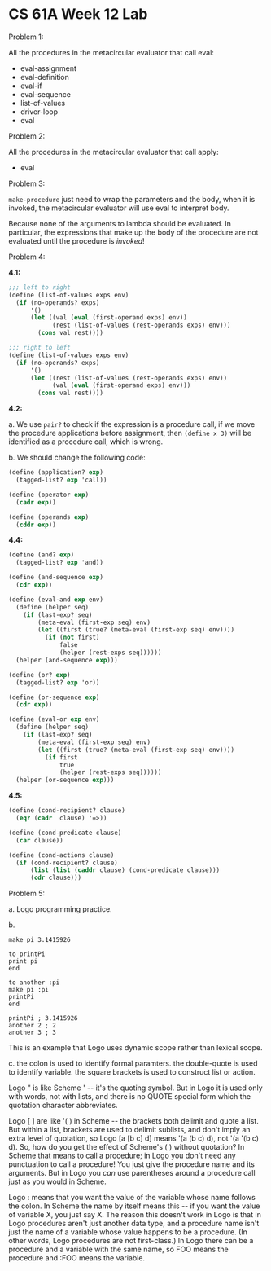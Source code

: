# CS 61A Week 12 Lab

Problem 1:

All the procedures in the metacircular evaluator that call eval:

- eval-assignment
- eval-definition
- eval-if
- eval-sequence
- list-of-values
- driver-loop
- eval

Problem 2:

All the procedures in the metacircular evaluator that call apply:

- eval

Problem 3:

`make-procedure` just need to wrap the parameters and the body, when it is invoked, the metacircular evaluator will use eval to interpret body.

Because none of the arguments to lambda should be evaluated. In particular, the expressions that make up the body of the procedure are not evaluated until the procedure is *invoked*!

Problem 4:

**4.1:**

```Scheme
;;; left to right
(define (list-of-values exps env)
  (if (no-operands? exps)
      '()
      (let ((val (eval (first-operand exps) env))
            (rest (list-of-values (rest-operands exps) env)))
        (cons val rest))))

;;; right to left
(define (list-of-values exps env)
  (if (no-operands? exps)
      '()
      (let ((rest (list-of-values (rest-operands exps) env))
            (val (eval (first-operand exps) env)))
        (cons val rest))))
```

**4.2:**

a. We use `pair?` to check if the expression is a procedure call, if we move the procedure applications before assignment, then `(define x 3)` will be identified as a procedure call, which is wrong.

b. We should change the following code:

```Scheme
(define (application? exp)
  (tagged-list? exp 'call))

(define (operator exp)
  (cadr exp))

(define (operands exp)
  (cddr exp))
```

**4.4:**

```Scheme
(define (and? exp)
  (tagged-list? exp 'and))

(define (and-sequence exp)
  (cdr exp))

(define (eval-and exp env)
  (define (helper seq)
    (if (last-exp? seq)
        (meta-eval (first-exp seq) env)
        (let ((first (true? (meta-eval (first-exp seq) env))))
          (if (not first)
              false
              (helper (rest-exps seq))))))
  (helper (and-sequence exp)))

(define (or? exp)
  (tagged-list? exp 'or))

(define (or-sequence exp)
  (cdr exp))

(define (eval-or exp env)
  (define (helper seq)
    (if (last-exp? seq)
        (meta-eval (first-exp seq) env)
        (let ((first (true? (meta-eval (first-exp seq) env))))
          (if first
              true
              (helper (rest-exps seq))))))
  (helper (or-sequence exp)))
```

**4.5:**

```Scheme
(define (cond-recipient? clause)
  (eq? (cadr  clause) '=>))

(define (cond-predicate clause)
  (car clause))

(define (cond-actions clause)
  (if (cond-recipient? clause)
      (list (list (caddr clause) (cond-predicate clause)))
      (cdr clause)))
```

Problem 5:

a. Logo programming practice.

b.

```logo
make pi 3.1415926

to printPi
print pi
end

to another :pi
make pi :pi
printPi
end

printPi ; 3.1415926
another 2 ; 2
another 3 ; 3
```

This is an example that Logo uses dynamic scope rather than lexical scope.

c. the colon is used to identify formal paramters. the double-quote is used to identify variable. the square brackets is used to construct list or action.

Logo " is like Scheme ' -- it's the quoting symbol.  But in Logo it is used only with words, not with lists, and there is no QUOTE special form which the quotation character abbreviates.

Logo [ ] are like '( ) in Scheme -- the brackets both delimit and quote a list.  But within a list, brackets are used to delimit sublists, and don't imply an extra level of quotation, so Logo [a [b c] d] means '(a (b c) d), not '(a '(b c) d).  So, how do you get the effect of Scheme's ( ) without quotation?  In Scheme that means to call a procedure; in Logo you don't need any punctuation to call a procedure!  You just give the procedure name and its arguments.  But in Logo you *can* use parentheses around a procedure call just as you would in Scheme.

Logo : means that you want the value of the variable whose name follows the colon.  In Scheme the name by itself means this -- if you want the value of variable X, you just say X.  The reason this doesn't work in Logo is that in Logo procedures aren't just another data type, and a procedure name isn't just the name of a variable whose value happens to be a procedure.  (In other words, Logo procedures are not first-class.)  In Logo there can be a procedure and a variable with the same name, so FOO means the procedure and :FOO means the variable.
